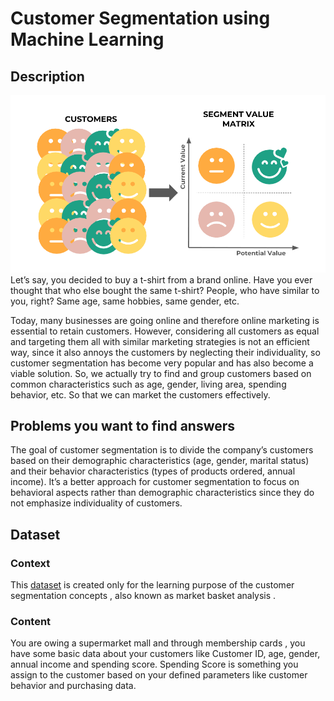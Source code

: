 # Customer Segmentation using Machine Learning
## Description
![img](https://github.com/Athari22/Customer-Segmentation/blob/main/Customer%20Segmentation%20using%20Machine%20Learning/segmentation.png)
Let’s say, you decided to buy a t-shirt from a brand online. Have you ever thought that who else bought the same t-shirt? People, who have similar to you, right? Same age, same hobbies, same gender, etc. 


Today, many businesses are going online and therefore online marketing is essential to retain customers. However, considering all customers as equal and targeting them all with similar marketing strategies is not an efficient way, since it also annoys the customers by neglecting their individuality, so customer segmentation has become very popular and has also become a viable solution. So, we actually try to find and group customers based on common characteristics such as age, gender, living area, spending behavior, etc. So that we can market the customers effectively.

## Problems you want to find answers 
The goal of customer segmentation is to divide the company’s customers based on their demographic characteristics (age, gender, marital status) and their behavior characteristics (types of products ordered, annual income). It’s a better approach for customer segmentation to focus on behavioral aspects rather than demographic characteristics since they do not emphasize individuality of customers.

## Dataset
### Context
This [dataset](https://www.kaggle.com/datasets/vjchoudhary7/customer-segmentation-tutorial-in-python) is created only for the learning purpose of the customer segmentation concepts , also known as market basket analysis .
### Content
You are owing a supermarket mall and through membership cards , you have some basic data about your customers like Customer ID, age, gender, annual income and spending score.
Spending Score is something you assign to the customer based on your defined parameters like customer behavior and purchasing data.
